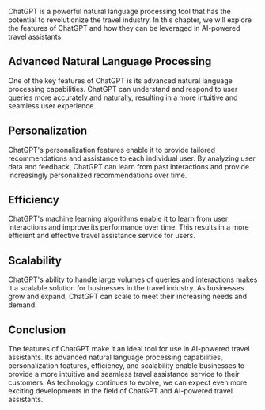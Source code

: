 

ChatGPT is a powerful natural language processing tool that has the potential to revolutionize the travel industry. In this chapter, we will explore the features of ChatGPT and how they can be leveraged in AI-powered travel assistants.

Advanced Natural Language Processing
------------------------------------

One of the key features of ChatGPT is its advanced natural language processing capabilities. ChatGPT can understand and respond to user queries more accurately and naturally, resulting in a more intuitive and seamless user experience.

Personalization
---------------

ChatGPT's personalization features enable it to provide tailored recommendations and assistance to each individual user. By analyzing user data and feedback, ChatGPT can learn from past interactions and provide increasingly personalized recommendations over time.

Efficiency
----------

ChatGPT's machine learning algorithms enable it to learn from user interactions and improve its performance over time. This results in a more efficient and effective travel assistance service for users.

Scalability
-----------

ChatGPT's ability to handle large volumes of queries and interactions makes it a scalable solution for businesses in the travel industry. As businesses grow and expand, ChatGPT can scale to meet their increasing needs and demand.

Conclusion
----------

The features of ChatGPT make it an ideal tool for use in AI-powered travel assistants. Its advanced natural language processing capabilities, personalization features, efficiency, and scalability enable businesses to provide a more intuitive and seamless travel assistance service to their customers. As technology continues to evolve, we can expect even more exciting developments in the field of ChatGPT and AI-powered travel assistants.
